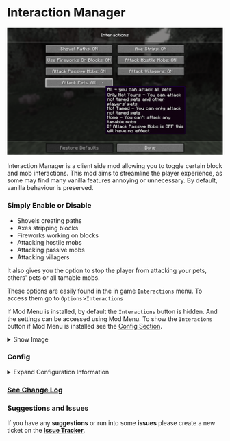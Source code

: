 # Interaction Manager

![Screenshot of the Interactions Menu, showing the available options.](res/interactions_menu_screenshot.png)

Interaction Manager is a client side mod allowing you to toggle certain block and mob interactions.
This mod aims to streamline the player experience, as some may find many vanilla features annoying or unnecessary.
By default, vanilla behaviour is preserved.

### Simply Enable or Disable
- Shovels creating paths
- Axes stripping blocks
- Fireworks working on blocks
- Attacking hostile mobs
- Attacking passive mobs
- Attacking villagers 

It also gives you the option to stop the player from attacking your pets, others' pets or all tamable mobs.

These options are easily found in the in game `Interactions` menu.
To access them go to `Options`>`Interactions`

If Mod Menu is installed, by default the `Interactions` button is hidden. And the settings can be accessed using Mod Menu.
To show the `Interacions` button if Mod Menu is installed see the [Config Section](#config).
<details>
<summary>Show Image</summary>

![Screenshot of the in game options menu, showing the 'Interactions' button.](res/interactions_button.png)

</details>

### Config
<details>
<summary> Expand Configuration Information </summary>

#### If you don't intend to change more advanced options feel free to skip this section.
**Options related to player behaviour (block and mob interactions) are accessible in the in game options menu.**

The configuration file allows for more fine-tuning and isn't necessary to edit.
It's located in `config/interactionmanager.json`.
It's stored in JSON, which is easy to read and modify.

### Options only available in the config file
1. `should_add_interactions_button` - The mod settings can be opened using Mod Menu, as such this option controls if the button should be added.
   - `always` - Always show the `Interactions` button.
   - *default* `only_if_mod_menu_is_not_installed` - Hide the `Interactions` button if mod menu is installed.
   - `never` - Hide the `Interactions` button.

</details>

### [See Change Log](CHANGELOG.md)

### Suggestions and Issues
If you have any **suggestions** or run into some **issues** please create a new ticket on the **[Issue Tracker](https://github.com/bejker123/InteractionManager/issues)**.
